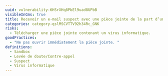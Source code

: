 ```yaml
---
uuid: vulnerability-6HSrXHq8PbEl9uad8UPbB
visibleInCms: true
title: Recevoir un e-mail suspect avec une pièce jointe de la part d’un proche.
categories: category-qslMSCVTTV92h34Rc_GNK
risks:
  - Télécharger une pièce jointe contenant un virus informatique.
goodPractices:
  - "Ne pas ouvrir immédiatement la pièce jointe. "
definitions:
  - Sandbox
  - Levée de doute/Contre-appel
  - Suspect
  - Virus informatique
---
```

